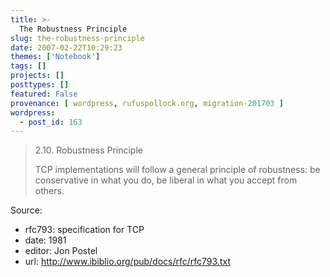 ```yaml
---
title: >-
  The Robustness Principle
slug: the-robustness-principle
date: 2007-02-22T10:29:23
themes: ['Notebook']
tags: []
projects: []
posttypes: []
featured: False
provenance: [ wordpress, rufuspollock.org, migration-201703 ]
wordpress:
  - post_id: 163
---
```


> 2.10.  Robustness Principle
>
> TCP implementations will follow a general principle of robustness:  be conservative in what you do, be liberal in what you accept from others.

Source:

  * rfc793: specification for TCP
  * date: 1981
  * editor: Jon Postel
  * url: <http://www.ibiblio.org/pub/docs/rfc/rfc793.txt>

